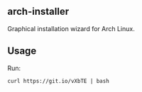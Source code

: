 ## arch-installer

Graphical installation wizard for Arch Linux.

## Usage

Run: 
```
curl https://git.io/vXbTE | bash
```

